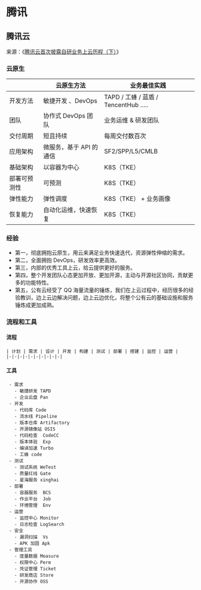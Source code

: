 # 腾讯

## 腾讯云

来源：《[腾讯云首次披露自研业务上云历程（下）](https://www.infoq.cn/article/PNi8QNrbQdpaFbHvGTBa)》

### 云原生


|     | 云原生方法 | 业务最佳实践
|-----|-----|-----|
| 开发方法 | 敏捷开发 、DevOps  | TAPD / 工蜂 / 蓝盾 / TencentHub ..... |
| 团队    | 协作式 DevOps 团队 | 业务运维 & 研发团队 |
| 交付周期 | 短且持续     | 每周交付数百次 |
| 应用架构 | 微服务，基于 API 的通信 | SF2/SPP/L5/CMLB |
| 基础架构 | 以容器为中心 | K8S（TKE） |
| 部署可预测性 | 可预测 | K8S（TKE） |
| 弹性能力 | 弹性调度  | K8S（TKE） + 业务画像 |
| 恢复能力 | 自动化运维，快速恢复 | K8S（TKE） | 


### 经验

 - 第一，彻底拥抱云原生，用云来满足业务快速迭代，资源弹性伸缩的需求。
 - 第二，全面拥抱 DevOps，研发效率更高效。
 - 第三，内部的优秀工具上云，给云提供更好的服务。
 - 第四，整个开发团队心态更加开放、更加开源，主动与开源社区协同，贡献更多的功能特性。
 - 第五，公有云经受了 QQ 海量流量的锤炼，我们在上云过程中，经历很多的经验教训，边上云边解决问题，边上云边优化，将整个公有云的基础设施和服务锤炼成更加成熟。

### 流程和工具

#### 流程

```process-table
| 计划 | 需求 | 设计 | 开发 | 构建 | 测试 | 部署 | 搭建 | 监控 | 运营 |
|-|-|-|-|-|-|-|-|-|-|
```

#### 工具

```process-step
 - 需求 
   - 敏捷研发 TAPD
   - 企业云盘 Pan
 - 开发 
   - 代码库 Code
   - 流水线 Pipeline
   - 版本仓库 Artifactory
   - 开源镜像站 OSIS
   - 代码检查  CodeCC
   - 版本体验  Exp
   - 编译加速 Turbo
   - 工蜂 code
 - 测试
   - 测试系统 WeTest
   - 质量红线 Gate
   - 星海服务 xinghai
 - 部署
   - 容器服务  BCS
   - 作业平台  Job
   - 环境管理  Env
 - 运营
   - 监控中心 Monitor
   - 日志检查 LogSearch
 - 安全
   - 漏洞扫描  Vs
   - APK 加固 Apk
 - 管理工具
   - 度量数据 Measure
   - 权限中心 Perm
   - 凭证管理 Ticket
   - 研发商店 Store
   - 开源协作 OSS
```
